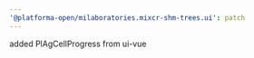 ```yaml
---
'@platforma-open/milaboratories.mixcr-shm-trees.ui': patch
---
```


added PlAgCellProgress from ui-vue
